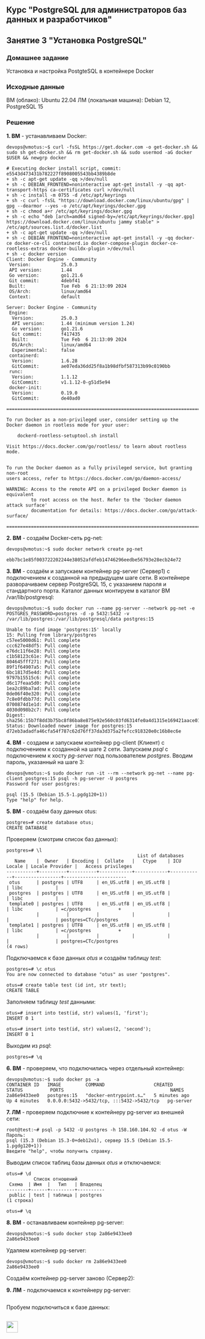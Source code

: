 ## Курс "PostgreSQL для администраторов баз данных и разработчиков"

## Занятие 3 "Установка PostgreSQL"

### Домашнее задание
Установка и настройка PostgteSQL в контейнере Docker

### Исходные данные
ВМ (облако): Ubuntu 22.04
ЛМ (локальная машина): Debian 12, PostgreSQL 15

### Решение

**1. ВМ** - устанавливаем Docker:
```
devops@vmotus:~$ curl -fsSL https://get.docker.com -o get-docker.sh && sudo sh get-docker.sh && rm get-docker.sh && sudo usermod -aG docker $USER && newgrp docker

# Executing docker install script, commit: e5543d473431b782227f8908005543bb4389b8de
+ sh -c apt-get update -qq >/dev/null
+ sh -c DEBIAN_FRONTEND=noninteractive apt-get install -y -qq apt-transport-https ca-certificates curl >/dev/null
+ sh -c install -m 0755 -d /etc/apt/keyrings
+ sh -c curl -fsSL "https://download.docker.com/linux/ubuntu/gpg" | gpg --dearmor --yes -o /etc/apt/keyrings/docker.gpg
+ sh -c chmod a+r /etc/apt/keyrings/docker.gpg
+ sh -c echo "deb [arch=amd64 signed-by=/etc/apt/keyrings/docker.gpg] https://download.docker.com/linux/ubuntu jammy stable" > /etc/apt/sources.list.d/docker.list
+ sh -c apt-get update -qq >/dev/null
+ sh -c DEBIAN_FRONTEND=noninteractive apt-get install -y -qq docker-ce docker-ce-cli containerd.io docker-compose-plugin docker-ce-rootless-extras docker-buildx-plugin >/dev/null
+ sh -c docker version
Client: Docker Engine - Community
 Version:           25.0.3
 API version:       1.44
 Go version:        go1.21.6
 Git commit:        4debf41
 Built:             Tue Feb  6 21:13:09 2024
 OS/Arch:           linux/amd64
 Context:           default

Server: Docker Engine - Community
 Engine:
  Version:          25.0.3
  API version:      1.44 (minimum version 1.24)
  Go version:       go1.21.6
  Git commit:       f417435
  Built:            Tue Feb  6 21:13:09 2024
  OS/Arch:          linux/amd64
  Experimental:     false
 containerd:
  Version:          1.6.28
  GitCommit:        ae07eda36dd25f8a1b98dfbf587313b99c0190bb
 runc:
  Version:          1.1.12
  GitCommit:        v1.1.12-0-g51d5e94
 docker-init:
  Version:          0.19.0
  GitCommit:        de40ad0

================================================================================

To run Docker as a non-privileged user, consider setting up the
Docker daemon in rootless mode for your user:

    dockerd-rootless-setuptool.sh install

Visit https://docs.docker.com/go/rootless/ to learn about rootless mode.


To run the Docker daemon as a fully privileged service, but granting non-root
users access, refer to https://docs.docker.com/go/daemon-access/

WARNING: Access to the remote API on a privileged Docker daemon is equivalent
         to root access on the host. Refer to the 'Docker daemon attack surface'
         documentation for details: https://docs.docker.com/go/attack-surface/

================================================================================
```

**2. ВМ** - создаём Docker-сеть pg-net:
```
devops@vmotus:~$ sudo docker network create pg-net

ebb7bc1e85f003722202244e38052afdfeb14746296eedbe56793e28ecb24e72
```

**3. ВМ** - создаём и запускаем контейнер pg-server (Сервер1) с подключением к созданной на предыдущем шаге сети. В контейнере разворачиваем сервер PostgreSQL 15, с указанием пароля и стандартного порта. Каталог данных монтируем в каталог ВМ /var/lib/postgresql:
```
devops@vmotus:~$ sudo docker run --name pg-server --network pg-net -e POSTGRES_PASSWORD=postgres -d -p 5432:5432 -v /var/lib/postgres:/var/lib/postgresql/data postgres:15

Unable to find image 'postgres:15' locally
15: Pulling from library/postgres
c57ee5000d61: Pull complete
ccc627e48df5: Pull complete
e76dc11f6e28: Pull complete
c1b58123c61e: Pull complete
804645fff271: Pull complete
89f1f64907a5: Pull complete
6bc1817d5e4d: Pull complete
9797b15515c6: Pull complete
d6c17feaa5d0: Pull complete
1ea2c89ba7ad: Pull complete
0de06f40e320: Pull complete
7c8e0fdbb77d: Pull complete
0700874d1e1d: Pull complete
4030d098b2c7: Pull complete
Digest: sha256:15b7f8dd3b75bc8f86ba8e875e92e560c03fd6314fe0a4d1315e169421aace01
Status: Downloaded newer image for postgres:15
d72eb3adadfa46cfa54f787c62d76ff37da3d375a2fefcc918320e0c16b8ec6e
```

**4. ВМ** - создаем и запускаем контейнер pg-client (Клиент) с подключением к созданной на шаге 2 сети. Запускаем _psql_ с подключением к хосту _pg-server_ под пользователем _postgres_. Вводим пароль, указанный на шаге 3:
```
devops@vmotus:~$ sudo docker run -it --rm --network pg-net --name pg-client postgres:15 psql -h pg-server -U postgres
Password for user postgres:

psql (15.5 (Debian 15.5-1.pgdg120+1))
Type "help" for help.
```

**5. ВМ** - создаём базу данных otus:
```
postgres=# create database otus;
CREATE DATABASE
```

Проверяем (смотрим список баз данных):
```
postgres=# \l
                                                List of databases
   Name    |  Owner   | Encoding |  Collate   |   Ctype    | ICU Locale | Locale Provider |   Access privileges
-----------+----------+----------+------------+------------+------------+-----------------+-----------------------
 otus      | postgres | UTF8     | en_US.utf8 | en_US.utf8 |            | libc            |
 postgres  | postgres | UTF8     | en_US.utf8 | en_US.utf8 |            | libc            |
 template0 | postgres | UTF8     | en_US.utf8 | en_US.utf8 |            | libc            | =c/postgres          +
           |          |          |            |            |            |                 | postgres=CTc/postgres
 template1 | postgres | UTF8     | en_US.utf8 | en_US.utf8 |            | libc            | =c/postgres          +
           |          |          |            |            |            |                 | postgres=CTc/postgres
(4 rows)

```

Подключаемся к базе данных _otus_ и создаём таблицу _test_:
```
postgres=# \c otus
You are now connected to database "otus" as user "postgres".

otus=# create table test (id int, str text);
CREATE TABLE
```

Заполняем таблицу _test_ данными:
```
otus=# insert into test(id, str) values(1, 'first');
INSERT 0 1

otus=# insert into test(id, str) values(2, 'second');
INSERT 0 1
```

Выходим из _psql_:
```
postgres=# \q
```

**6. ВМ** - проверяем, что подключились через отдельный контейнер:
```
devops@vmotus:~$ sudo docker ps -a
CONTAINER ID   IMAGE         COMMAND                  CREATED          STATUS          PORTS                                       NAMES
2a86e9433ee0   postgres:15   "docker-entrypoint.s…"   5 minutes ago   Up 4 minutes   0.0.0.0:5432->5432/tcp, :::5432->5432/tcp   pg-server
```

**7. ЛМ** - проверяем подключние к контейнеру pg-server из внешней сети:
```
root@test:~# psql -p 5432 -U postgres -h 158.160.104.92 -d otus -W
Пароль:
psql (15.3 (Debian 15.3-0+deb12u1), сервер 15.5 (Debian 15.5-1.pgdg120+1))
Введите "help", чтобы получить справку.
```

Выводим список таблиц базы данных _otus_ и отключаемся:
```
otus=# \d
          Список отношений
 Схема  | Имя  |   Тип   | Владелец
--------+------+---------+----------
 public | test | таблица | postgres
(1 строка)

otus=# \q
```

**8. ВМ** - останавливаем контейнер pg-server:
```
devops@vmotus:~$ sudo docker stop 2a86e9433ee0
2a86e9433ee0
```

Удаляем контейнер pg-server:
```
devops@vmotus:~$ sudo docker rm 2a86e9433ee0
2a86e9433ee0
```

Создаём контейнер pg-server заново (Сервер2):







**9. ЛМ** - подключаемся к контейнеру pg-server:
```

```



Пробуем подключиться к базе данных:
```

```



<code><img height="30" src="https://cdn.jsdelivr.net/npm/simple-icons@3.13.0/icons/postgresql.svg"></code>

